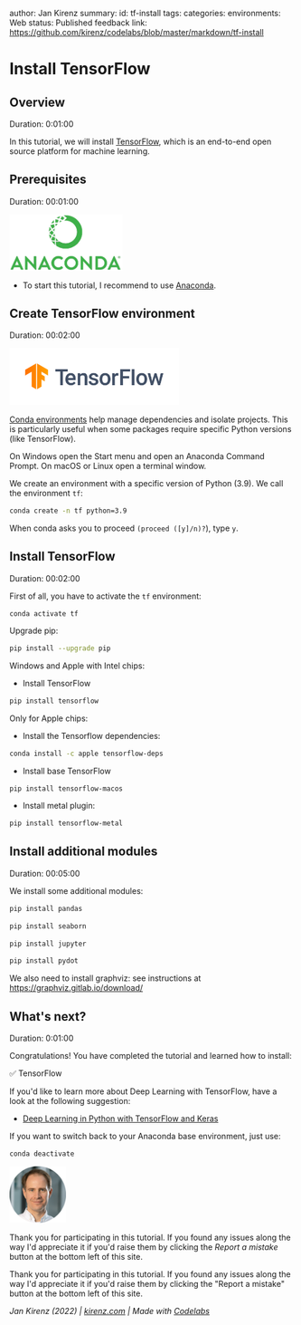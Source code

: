 author: Jan Kirenz
summary:
id: tf-install
tags:
categories:
environments: Web
status: Published
feedback link: https://github.com/kirenz/codelabs/blob/master/markdown/tf-install

# Install TensorFlow


## Overview
Duration: 0:01:00

In this tutorial, we will install [TensorFlow](https://www.tensorflow.org/), which is an end-to-end open source platform for machine learning.

 
<!-- ------------------------ -->
## Prerequisites

Duration: 00:01:00

<img src="img/anaconda-logo.png" alt="Anaconda logo" width="200">  

- To start this tutorial, I recommend to use [Anaconda](https://kirenz.github.io/python-basics/docs/programming-toolkit.html#anaconda).

<!-- ------------------------ -->
## Create TensorFlow environment
Duration: 00:02:00

<img src="img/tf-logo.png" alt="TensorFlow logo" width="300">  

[Conda environments](https://conda.io/projects/conda/en/latest/user-guide/tasks/manage-environments.html#creating-an-environment-with-commands
) help manage dependencies and isolate projects. This is particularly useful when some packages require specific Python versions (like TensorFlow).

On Windows open the Start menu and open an Anaconda Command Prompt. On macOS or Linux open a terminal window.

We create an environment with a specific version of Python (3.9). We call the environment ``tf``:

```bash
conda create -n tf python=3.9
```

When conda asks you to proceed ``(proceed ([y]/n)?``), type ``y``.


<!-- ------------------------ -->
## Install TensorFlow
Duration: 00:02:00

First of all, you have to activate the `tf` environment:

```bash
conda activate tf
```

Upgrade pip:

```bash
pip install --upgrade pip
```

Windows and Apple with Intel chips:

- Install TensorFlow

```bash
pip install tensorflow
```

Only for Apple chips: 

- Install the Tensorflow dependencies:

```bash
conda install -c apple tensorflow-deps
```

- Install base TensorFlow

```
pip install tensorflow-macos
```

- Install metal plugin:

```bash
pip install tensorflow-metal
```


<!-- ------------------------ -->
## Install additional modules
Duration: 00:05:00

We install some additional modules:

```bash
pip install pandas 
```

```bash
pip install seaborn 
```

```bash
pip install jupyter 
```

```bash
pip install pydot 
```

We also need to install graphviz: see instructions at https://graphviz.gitlab.io/download/

<!-- ------------------------ -->
## What's next?
Duration: 0:01:00

Congratulations! You have completed the tutorial and learned how to install:

✅ TensorFlow  

If you'd like to learn more about Deep Learning with TensorFlow, have a look at the following suggestion:

- [Deep Learning in Python with TensorFlow and Keras](https://kirenz.github.io/deep-learning/docs/intro.html)

If you want to switch back to your Anaconda base environment, just use:

```bash
conda deactivate
```

<img src="img/Jan.png" alt="Jan Kirenz" width="100">

Thank you for participating in this tutorial. If you found any issues along the way I'd appreciate it if you'd raise them by clicking the *Report a mistake* button at the bottom left of this site.

Thank you for participating in this tutorial. If you found any issues along the way I'd appreciate it if you'd raise them by clicking the "Report a mistake" button at the bottom left of this site.

*Jan Kirenz (2022) | [kirenz.com](https://www.kirenz.com) | Made with [Codelabs](https://github.com/googlecodelabs/tools)*
